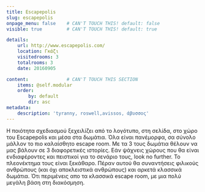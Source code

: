 ```yaml
---
title: Escapepolis
slug: escapepolis
onpage_menu: false    # CAN'T TOUCH THIS! default: false
visible: true         # CAN'T TOUCH THIS! default: true

details:
    url: http://www.escapepolis.com/
    location: Γκάζι
    visitedrooms: 3
    totalrooms: 3
    date: 20160905

content:              # CAN'T TOUCH THIS SECTION
    items: @self.modular
    order:
        by: default
        dir: asc
metadata:
    description: 'tyranny, roswell,avissos, άβυσσος'
---
```

Η ποιότητα σχεδιασμού ξεχειλίζει από το λογότυπο, στη σελίδα, στο χώρο του Escapepolis και μέσα στα δωμάτια. Όλα είναι πανέμορφα, σα σύνολο μάλλον το πιο καλαίσθητο escape room. Με τα 3 τους δωμάτια θέλουν να μας
βάλουν σε 3 διαφορετικές ιστορίες. Εάν ψάχνεις χώρους που θα είναι ενδιαφέροντες και πειστικοί για το σενάριο τους, look no further. Το πλεονέκτημα τους είναι ξεκάθαρο. Πέραν αυτού θα συναντήσεις φιλικούς
ανθρώπους (και όχι αποκλειστικά ανθρώπους) και αρκετά κλασσικά δωμάτια. Ότι περιμένεις απο τα κλασσικά escape room, με μια πολύ μεγάλη βάση στη διακόσμηση.
